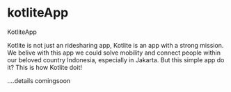 # kotliteApp
KotliteApp

Kotlite is not just an ridesharing app, Kotlite is an  app with a strong mission. We belive with this app we could solve mobility and connect people within our beloved country Indonesia, especially in Jakarta. But this simple app do it? This is how Kotlite doit!

....details comingsoon

